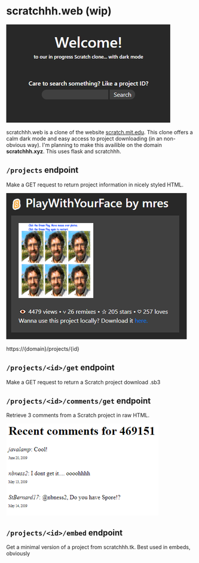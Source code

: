 # scratchhh.web (wip)

![root](https://raw.githubusercontent.com/ajskateboarder/stuff/main/scratchhh.web/scratchhh.web.png)

scratchhh.web is a clone of the website [scratch.mit.edu](https://scratch.mit.edu). This clone offers a calm dark mode and easy access to project downloading (in an non-obvious way).
I'm planning to make this availible on the domain **scratchhh.xyz**. This uses flask and scratchhh.

## `/projects` endpoint
Make a GET request to return project information in nicely styled HTML.

![search](https://raw.githubusercontent.com/ajskateboarder/stuff/main/scratchhh.web/scratchhh.proj.png)

https://{domain}/projects/{id}

## `/projects/<id>/get` endpoint
Make a GET request to return a Scratch project download .sb3

## `/projects/<id>/comments/get` endpoint
Retrieve 3 comments from a Scratch project in raw HTML.

![search](https://raw.githubusercontent.com/ajskateboarder/stuff/main/scratchhh.web/scratchhh.comm.png)

## `/projects/<id>/embed` endpoint
Get a minimal version of a project from scratchhh.tk. Best used in embeds, obviously
